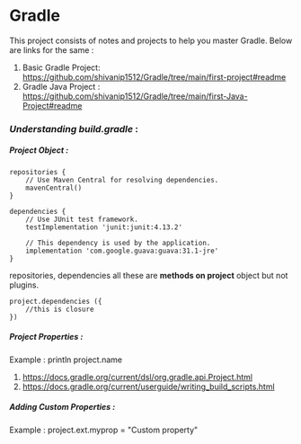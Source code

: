 # Gradle

This project consists of notes and projects to help you master Gradle. Below are links for the same :
1. Basic Gradle Project: https://github.com/shivanip1512/Gradle/tree/main/first-project#readme
2. Gradle Java Project : https://github.com/shivanip1512/Gradle/tree/main/first-Java-Project#readme


### **_Understanding build.gradle_** :

##### *__Project Object :__*


```
repositories {
    // Use Maven Central for resolving dependencies.
    mavenCentral()
}

dependencies {
    // Use JUnit test framework.
    testImplementation 'junit:junit:4.13.2'

    // This dependency is used by the application.
    implementation 'com.google.guava:guava:31.1-jre'
}
```

repositories, dependencies all these are __methods on project__ object but not plugins.
```
project.dependencies ({
    //this is closure
})
```

##### *__Project Properties :__*
Example : println project.name <br>
1. https://docs.gradle.org/current/dsl/org.gradle.api.Project.html
2. https://docs.gradle.org/current/userguide/writing_build_scripts.html

##### _Adding Custom Properties :_
Example : project.ext.myprop = "Custom property" <br>
